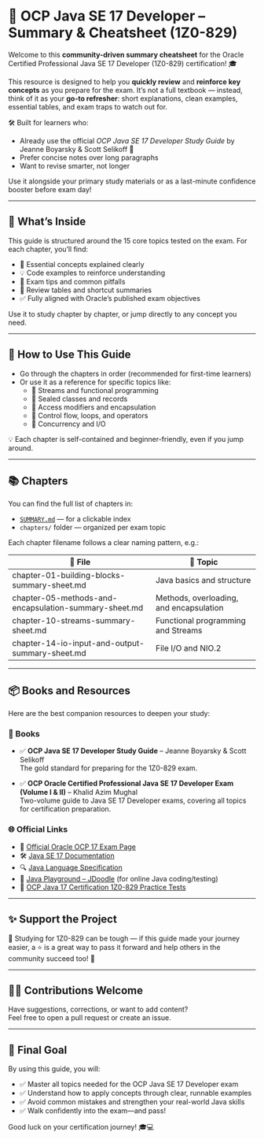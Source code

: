 # 📘 OCP Java SE 17 Developer – Summary & Cheatsheet (1Z0-829)

Welcome to this **community-driven summary cheatsheet** for the Oracle Certified Professional Java SE 17 Developer (1Z0-829) certification! 🎓

This resource is designed to help you **quickly review** and **reinforce key concepts** as you prepare for the exam. It’s not a full textbook — instead, think of it as your **go-to refresher**: short explanations, clean examples, essential tables, and exam traps to watch out for.

🛠️ Built for learners who:
- Already use the official *OCP Java SE 17 Developer Study Guide* by Jeanne Boyarsky & Scott Selikoff 📖
- Prefer concise notes over long paragraphs
- Want to revise smarter, not longer

Use it alongside your primary study materials or as a last-minute confidence booster before exam day!

---

## 🧭 What’s Inside

This guide is structured around the 15 core topics tested on the exam. For each chapter, you’ll find:

- 🔑 Essential concepts explained clearly  
- 💡 Code examples to reinforce understanding  
- 🧠 Exam tips and common pitfalls  
- 🧪 Review tables and shortcut summaries  
- ✅ Fully aligned with Oracle’s published exam objectives  

Use it to study chapter by chapter, or jump directly to any concept you need.

---

## 🧰 How to Use This Guide

- Go through the chapters in order (recommended for first-time learners)  
- Or use it as a reference for specific topics like:  
  - 🔄 Streams and functional programming  
  - 🧩 Sealed classes and records  
  - 🔐 Access modifiers and encapsulation  
  - 🔁 Control flow, loops, and operators  
  - 🧵 Concurrency and I/O  

💡 Each chapter is self-contained and beginner-friendly, even if you jump around.

---

## 📚 Chapters

You can find the full list of chapters in:  

- [`SUMMARY.md`](SUMMARY.md) — for a clickable index  
- `chapters/` folder — organized per exam topic  

Each chapter filename follows a clear naming pattern, e.g.:  

| 📄 File                    | 📌 Topic                          |
|---------------------------|---------------------------------|
| chapter-01-building-blocks-summary-sheet.md   | Java basics and structure        |
| chapter-05-methods-and-encapsulation-summary-sheet.md       | Methods, overloading, and encapsulation |
| chapter-10-streams-summary-sheet.md       | Functional programming and Streams |
| chapter-14-io-input-and-output-summary-sheet.md            | File I/O and NIO.2               |

---

## 📦 Books and Resources

Here are the best companion resources to deepen your study:

### 📗 Books  
- ✅ **OCP Java SE 17 Developer Study Guide** – Jeanne Boyarsky & Scott Selikoff  
  The gold standard for preparing for the 1Z0-829 exam.

- ✅ **OCP Oracle Certified Professional Java SE 17 Developer Exam (Volume I & II)** – Khalid Azim Mughal  
  Two-volume guide to Java SE 17 Developer exams, covering all topics for certification preparation.

### 🌐 Official Links  
- 📜 [Official Oracle OCP 17 Exam Page](https://education.oracle.com/java-se-17-developer/pexam_1Z0-829)  
- 🛠 [Java SE 17 Documentation](https://docs.oracle.com/en/java/javase/17/)  
- 🔍 [Java Language Specification](https://docs.oracle.com/javase/specs/)  
- 📑 [Java Playground – JDoodle](https://www.jdoodle.com/online-java-compiler/) (for online Java coding/testing)
- 🧪 [OCP Java 17 Certification 1Z0-829 Practice Tests](https://enthuware.com/java-certification-mock-exams/oracle-certified-professional/ocp-java-17-exam-1z0-829) 

---

## ✨ Support the Project

💬 Studying for 1Z0-829 can be tough — if this guide made your journey easier, a ⭐️ is a great way to pass it forward and help others in the community succeed too! 🙌

---

## 🧑‍💻 Contributions Welcome

Have suggestions, corrections, or want to add content?  
Feel free to open a pull request or create an issue.

---

## 🎯 Final Goal

By using this guide, you will:

- ✅ Master all topics needed for the OCP Java SE 17 Developer exam  
- ✅ Understand how to apply concepts through clear, runnable examples  
- ✅ Avoid common mistakes and strengthen your real-world Java skills  
- ✅ Walk confidently into the exam—and pass!  

Good luck on your certification journey! 🎓💻

